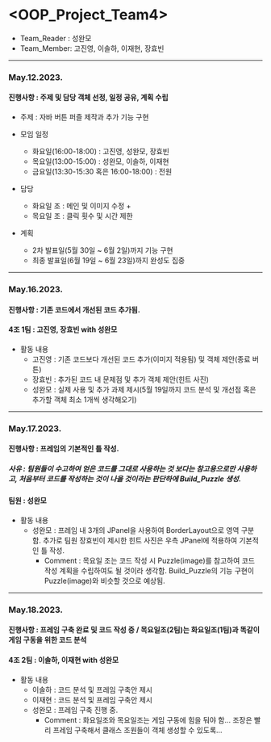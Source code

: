 # <OOP_Project_Team4>
+ Team_Reader : 성완모
+ Team_Member: 고진영, 이솔하, 이재현, 장효빈
---------------
### May.12.2023.
#### 진행사항 : 주제 및 담당 객체 선정, 일정 공유, 계획 수립
+ 주제 : 자바 버튼 퍼즐 제작과 추가 기능 구현
+ 모임 일정
  + 화요일(16:00-18:00) : 고진영, 성완모, 장효빈
  + 목요일(13:00-15:00) : 성완모, 이솔하, 이재현 
  + 금요일(13:30-15:30 혹은 16:00-18:00) : 전원

+ 담당
  + 화요일 조 : 메인 및 이미지 수정 +
  + 목요일 조 : 클릭 횟수 및 시간 제한

+ 계획
  + 2차 발표일(5월 30일 ~ 6월 2일)까지 기능 구현
  + 최종 발표일(6월 19일 ~ 6월 23일)까지 완성도 집중
---------------
### May.16.2023.
#### 진행사항 : 기존 코드에서 개선된 코드 추가됨.
#### 4조 1팀 : 고진영, 장효빈 with 성완모
+ 활동 내용
  + 고진영 : 기존 코드보다 개선된 코드 추가(이미지 적용됨) 및 객체 제안(종료 버튼)
  + 장효빈 : 추가된 코드 내 문제점 및 추가 객체 제안(힌트 사진)
  + 성완모 : 실제 사용 및 추가 과제 제시(5월 19일까지 코드 분석 및 개선점 혹은 추가할 객체 최소 1개씩 생각해오기)
---------------
### May.17.2023.
#### 진행사항 : 프레임의 기본적인 틀 작성.
##### 사유 : 팀원들이 수고하여 얻은 코드를 그대로 사용하는 것 보다는 참고용으로만 사용하고, 처음부터 코드를 작성하는 것이 나을 것이라는 판단하에 Build_Puzzle 생성.
#### 팀원 : 성완모
+ 활동 내용
  + 성완모 : 프레임 내 3개의 JPanel을 사용하여 BorderLayout으로 영역 구분함. 추가로 팀원 장효빈이 제시한 힌트 사진은 우측 JPanel에 적용하여 기본적인 틀 작성.
     + Comment : 목요일 조는 코드 작성 시 Puzzle(image)를 참고하여 코드 작성 계획을 수립하여도 될 것이라 생각함. Build_Puzzle의 기능 구현이 Puzzle(image)와 비슷할 것으로 예상됨.
---------------
### May.18.2023.
#### 진행사항 : 프레임 구축 완료 및 코드 작성 중 / 목요일조(2팀)는 화요일조(1팀)과 똑같이 게임 구동을 위한 코드 분석
#### 4조 2팀 : 이솔하, 이재현 with 성완모
+ 활동 내용
  + 이솔하 : 코드 분석 및 프레임 구축안 제시
  + 이재현 : 코드 분석 및 프레임 구축안 제시
  + 성완모 : 프레임 구축 진행 중.
     + Comment : 화요일조와 목요일조는 게임 구동에 힘을 둬야 함... 조장은 빨리 프레임 구축해서 클래스 조원들이 객체 생성할 수 있도록...
